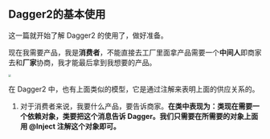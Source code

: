 ## Dagger2的基本使用

这一篇就开始了解 Dagger2 的使用了，做好准备。

现在我需要产品，我是**消费者**，不能直接去工厂里面拿产品需要一个**中间人**即商家去和**厂家**协商，我才能最后拿到我想要的产品。

<img src="/Users/austen/Desktop/interview/Android平台相关/Dagger2/Screenshot/3.png" style="zoom:33%;" />

在 Dagger2 中，也有上面类似的模型，它是通过注解来表明上面的供应关系的。

1. 对于消费者来说，我要什么产品，要告诉商家。**在类中表现为：类现在需要一个依赖对象，类要把这个消息告诉 Dagger。我们只需要在所需要的对象上面用 @Inject 注解这个对象即可。**